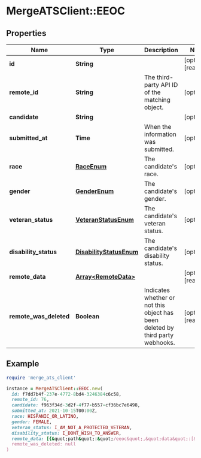 # MergeATSClient::EEOC

## Properties

| Name | Type | Description | Notes |
| ---- | ---- | ----------- | ----- |
| **id** | **String** |  | [optional][readonly] |
| **remote_id** | **String** | The third-party API ID of the matching object. | [optional] |
| **candidate** | **String** |  | [optional] |
| **submitted_at** | **Time** | When the information was submitted. | [optional] |
| **race** | [**RaceEnum**](RaceEnum.md) | The candidate&#39;s race. | [optional] |
| **gender** | [**GenderEnum**](GenderEnum.md) | The candidate&#39;s gender. | [optional] |
| **veteran_status** | [**VeteranStatusEnum**](VeteranStatusEnum.md) | The candidate&#39;s veteran status. | [optional] |
| **disability_status** | [**DisabilityStatusEnum**](DisabilityStatusEnum.md) | The candidate&#39;s disability status. | [optional] |
| **remote_data** | [**Array&lt;RemoteData&gt;**](RemoteData.md) |  | [optional][readonly] |
| **remote_was_deleted** | **Boolean** | Indicates whether or not this object has been deleted by third party webhooks. | [optional][readonly] |

## Example

```ruby
require 'merge_ats_client'

instance = MergeATSClient::EEOC.new(
  id: f7dd7b4f-237e-4772-8bd4-3246384c6c58,
  remote_id: 76,
  candidate: f963f34d-3d2f-4f77-b557-cf36bc7e6498,
  submitted_at: 2021-10-15T00:00Z,
  race: HISPANIC_OR_LATINO,
  gender: FEMALE,
  veteran_status: I_AM_NOT_A_PROTECTED_VETERAN,
  disability_status: I_DONT_WISH_TO_ANSWER,
  remote_data: [{&quot;path&quot;:&quot;/eeoc&quot;,&quot;data&quot;:[&quot;Varies by platform&quot;]}],
  remote_was_deleted: null
)
```

